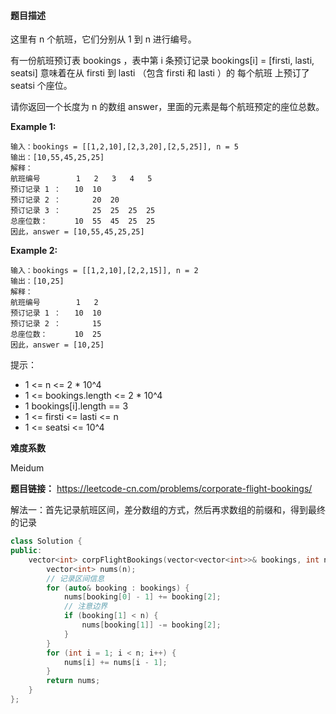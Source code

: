 #### **题目描述**

这里有 n 个航班，它们分别从 1 到 n 进行编号。

有一份航班预订表 bookings ，表中第 i 条预订记录 bookings[i] = [firsti, lasti, seatsi] 意味着在从 firsti 到 lasti （包含 firsti 和 lasti ）的 每个航班 上预订了 seatsi 个座位。

请你返回一个长度为 n 的数组 answer，里面的元素是每个航班预定的座位总数。


**Example 1:**

```
输入：bookings = [[1,2,10],[2,3,20],[2,5,25]], n = 5
输出：[10,55,45,25,25]
解释：
航班编号        1   2   3   4   5
预订记录 1 ：   10  10
预订记录 2 ：       20  20
预订记录 3 ：       25  25  25  25
总座位数：      10  55  45  25  25
因此，answer = [10,55,45,25,25]
```

**Example 2:**
```
输入：bookings = [[1,2,10],[2,2,15]], n = 2
输出：[10,25]
解释：
航班编号        1   2
预订记录 1 ：   10  10
预订记录 2 ：       15
总座位数：      10  25
因此，answer = [10,25]

```

提示：

- 1 <= n <= 2 * 10^4
- 1 <= bookings.length <= 2 * 10^4
- 1 bookings[i].length == 3
- 1 <= firsti <= lasti <= n
- 1 <= seatsi <= 10^4


**难度系数**    

Meidum  

**题目链接：**
https://leetcode-cn.com/problems/corporate-flight-bookings/

解法一：首先记录航班区间，差分数组的方式，然后再求数组的前缀和，得到最终的记录


```c++
class Solution {
public:
    vector<int> corpFlightBookings(vector<vector<int>>& bookings, int n) {
        vector<int> nums(n);
        // 记录区间信息
        for (auto& booking : bookings) {
            nums[booking[0] - 1] += booking[2];
            // 注意边界
            if (booking[1] < n) {
                nums[booking[1]] -= booking[2];
            }
        }
        for (int i = 1; i < n; i++) {
            nums[i] += nums[i - 1];
        }
        return nums;
    }
};

```


